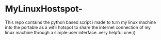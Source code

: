 # MyLinuxHostspot-
This repo contains the python based script i made to turn my linux machine into the portable as a wifii hotspot to share the internet connection of my linux machine through a simple user interface..very helpful  one:))
